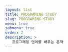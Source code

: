 ```yaml
---
layout: list
title: PROGRAMING STUDY
slug: PROGRAMING_STUDY
menu: true
submenu: true
order: 2
description: >
   프로그래밍 언어를 배우는 흔적 
---
```

